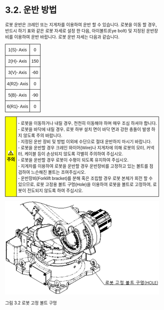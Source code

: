 ﻿# 3.2. 운반 방법

로봇 운반은 크레인 또는 지게차를 이용하여 운반 할 수 있습니다. 로봇을 이동 할 경우, 반드시 하기 표와 같은 로봇 자세로 설정 한 다음, 아이볼트(Eye bolt) 및 지정된 운반장비를 이용하여 운반 바랍니다. 로봇 운반 자세는 다음과 같습니다.


<style type="text/css">
.tg  {border-collapse:collapse;border-spacing:0;}
.tg td{border-color:black;border-style:solid;border-width:1px;font-family:Arial, sans-serif;font-size:14px;
  overflow:hidden;padding:10px 5px;word-break:normal;}
.tg th{border-color:black;border-style:solid;border-width:1px;font-family:Arial, sans-serif;font-size:14px;
  font-weight:normal;overflow:hidden;padding:10px 5px;word-break:normal;}
.tg .tg-baqh{text-align:center;vertical-align:top}
</style>
<table class="tg">
<thead>
  <tr>
    <th class="tg-baqh">1(S)- Axis</th>
    <th class="tg-baqh">0</th>
  </tr>
</thead>
<tbody>
  <tr>
    <td class="tg-baqh">2(H)- Axis</td>
    <td class="tg-baqh">150</td>
  </tr>
  <tr>
    <td class="tg-baqh">3(V)- Axis</td>
    <td class="tg-baqh">-60</td>
  </tr>
  <tr>
    <td class="tg-baqh">4(R2)- Axis</td>
    <td class="tg-baqh">0</td>
  </tr>
  <tr>
    <td class="tg-baqh">5(B)- Axis</td>
    <td class="tg-baqh">-90</td>
  </tr>
  <tr>
    <td class="tg-baqh">6(R1)- Axis</td>
    <td class="tg-baqh">0</td>
  </tr>
</tbody>
</table>



<style type="text/css">
.tg  {border-collapse:collapse;border-spacing:0;}
.tg td{border-color:black;border-style:solid;border-width:1px;font-family:Arial, sans-serif;font-size:14px;
  overflow:hidden;padding:10px 5px;word-break:normal;}
.tg th{border-color:black;border-style:solid;border-width:1px;font-family:Arial, sans-serif;font-size:14px;
  font-weight:normal;overflow:hidden;padding:10px 5px;word-break:normal;}
.tg .tg-cly1{text-align:left;vertical-align:middle}
.tg .tg-b001{background-color:#f8ff00;color:#000000;font-weight:bold;text-align:center;vertical-align:middle}
</style>
<table class="tg">
<thead>
  <tr>
    <td class="tg-b001"><img src="../../_assets/작은주의표시.png"> 주의</td>
    <td class="tg-cly1">-	로봇을 이동하거나 내릴 경우, 천천히 이동해야 하며 매우 조심 하셔야 합니다.<br>
-	로봇을 바닥에 내릴 경우, 로봇 하부 설치 면이 바닥 면과 강한 충돌이 발생 하지 않도록 주의 바랍니다.<br>
-	지정된 운반 장비 및 방법 이외에 수단으로 절대 운반하지 마시기 바랍니다.<br>
-	로봇을 운반할 경우 크레인 와이어(Wire)나 지게차에 의해 로봇의 모터, 커넥터, 케이블 등이 손상되지 않도록 각별히 주의하여 주십시오.<br>
-	로봇을 운반할 경우 로봇이 수평이 되도록 유지하여 주십시오.<br>
-	지게차를 이용하여 로봇을 운반할 경우 운반장비를 고정하고 있는 볼트를 점검하여 느슨해진 볼트는 조여주십시오.<br>
-	운반장비(Forklift bracket)를 분해 혹은 조립할 경우 로봇 본체가 회전 할 수 있으므로, 로봇 고정용 볼트 구멍(Hole)을 이용하여 로봇을 볼트로 고정하여, 로봇이 전도되지 않도록 하여 주십시오.
</td>
  </tr>
</thead>
</table>



![](../../_assets/그림_3.2_로봇_고정_볼트_구멍.png)

그림 3.2 로봇 고정 볼트 구멍